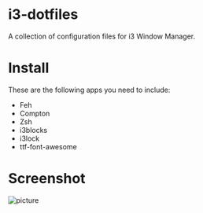 # i3-dotfiles
A collection of configuration files for i3 Window Manager. 


# Install
These are the following apps you need to include:
- Feh
- Compton
- Zsh
- i3blocks
- i3lock 
- ttf-font-awesome


# Screenshot
![picture](https://user-images.githubusercontent.com/26845086/61385584-45acb880-a878-11e9-95de-22ebf5e7ffa6.png)
